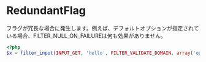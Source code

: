 # RedundantFlag
フラグが冗長な場合に発生します。例えば、デフォルトオプションが指定されている場合、FILTER_NULL_ON_FAILUREは何も効果がありません。

```php
<?php
$x = filter_input(INPUT_GET, 'hello', FILTER_VALIDATE_DOMAIN, array('options' => array('default' => 'world.com'), 'flags' => FILTER_NULL_ON_FAILURE));
```
